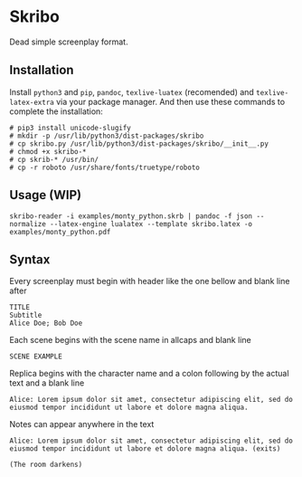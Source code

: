 Skribo
======

Dead simple screenplay format.

Installation
------------

Install `python3` and `pip`, `pandoc`, `texlive-luatex` (recomended) and `texlive-latex-extra` via your package manager. And then use these commands to complete the installation:

	# pip3 install unicode-slugify
	# mkdir -p /usr/lib/python3/dist-packages/skribo
	# cp skribo.py /usr/lib/python3/dist-packages/skribo/__init__.py
	# chmod +x skribo-*
	# cp skrib-* /usr/bin/
	# cp -r roboto /usr/share/fonts/truetype/roboto

Usage (WIP)
-----------

	skribo-reader -i examples/monty_python.skrb | pandoc -f json --normalize --latex-engine lualatex --template skribo.latex -o examples/monty_python.pdf

Syntax
------

Every screenplay must begin with header like the one bellow and blank line after

	TITLE
	Subtitle
	Alice Doe; Bob Doe


Each scene begins with the scene name in allcaps and blank line

	SCENE EXAMPLE


Replica begins with the character name and a colon following by the actual text and a blank line

	Alice: Lorem ipsum dolor sit amet, consectetur adipiscing elit, sed do eiusmod tempor incididunt ut labore et dolore magna aliqua.


Notes can appear anywhere in the text

	Alice: Lorem ipsum dolor sit amet, consectetur adipiscing elit, sed do eiusmod tempor incididunt ut labore et dolore magna aliqua. (exits)

	(The room darkens)
